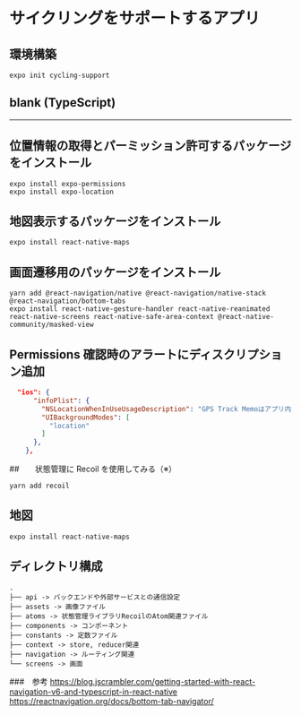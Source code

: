 # サイクリングをサポートするアプリ

## 環境構築

```
expo init cycling-support
```

## **blank (TypeScript)**

---

## 位置情報の取得とパーミッション許可するパッケージをインストール

```
expo install expo-permissions
expo install expo-location
```

## 地図表示するパッケージをインストール

```
expo install react-native-maps
```

## 画面遷移用のパッケージをインストール

```
yarn add @react-navigation/native @react-navigation/native-stack @react-navigation/bottom-tabs
expo install react-native-gesture-handler react-native-reanimated react-native-screens react-native-safe-area-context @react-native-community/masked-view
```

## Permissions 確認時のアラートにディスクリプション追加

```javascript:app.json
  "ios": {
      "infoPlist": {
        "NSLocationWhenInUseUsageDescription": "GPS Track Memoはアプリ内で取得した緯度と経度の配列を表示するために位置情報を利用します",
        "UIBackgroundModes": [
          "location"
        ]
      },
    },
```

##　　状態管理に Recoil を使用してみる（※）

```
yarn add recoil
```

## 地図

```
expo install react-native-maps
```

## ディレクトリ構成

```
.
├── api -> バックエンドや外部サービスとの通信設定
├── assets -> 画像ファイル
├── atoms -> 状態管理ライブラリRecoilのAtom関連ファイル
├── components -> コンポーネント
├── constants -> 定数ファイル
├── context -> store, reducer関連
├── navigation -> ルーティング関連
└── screens -> 画面
```

###　参考
https://blog.jscrambler.com/getting-started-with-react-navigation-v6-and-typescript-in-react-native
https://reactnavigation.org/docs/bottom-tab-navigator/
